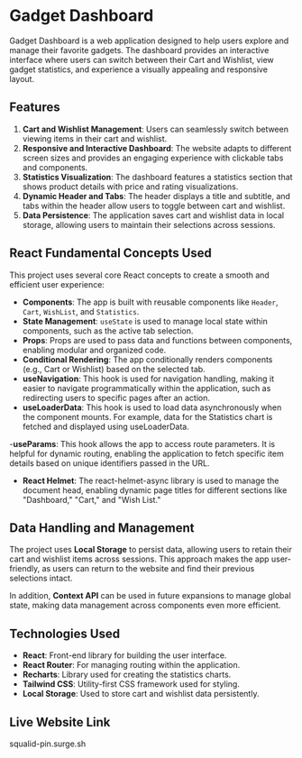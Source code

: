 # Gadget Dashboard

Gadget Dashboard is a web application designed to help users explore and manage their favorite gadgets. The dashboard provides an interactive interface where users can switch between their Cart and Wishlist, view gadget statistics, and experience a visually appealing and responsive layout.

## Features

1. **Cart and Wishlist Management**: Users can seamlessly switch between viewing items in their cart and wishlist.
2. **Responsive and Interactive Dashboard**: The website adapts to different screen sizes and provides an engaging experience with clickable tabs and components.
3. **Statistics Visualization**: The dashboard features a statistics section that shows product details with price and rating visualizations.
4. **Dynamic Header and Tabs**: The header displays a title and subtitle, and tabs within the header allow users to toggle between cart and wishlist.
5. **Data Persistence**: The application saves cart and wishlist data in local storage, allowing users to maintain their selections across sessions.

## React Fundamental Concepts Used

This project uses several core React concepts to create a smooth and efficient user experience:

- **Components**: The app is built with reusable components like `Header`, `Cart`, `WishList`, and `Statistics`.
- **State Management**: `useState` is used to manage local state within components, such as the active tab selection.
- **Props**: Props are used to pass data and functions between components, enabling modular and organized code.
- **Conditional Rendering**: The app conditionally renders components (e.g., Cart or Wishlist) based on the selected tab.
- **useNavigation**:
 This hook is used for navigation handling, making it easier to navigate programmatically within the application, such as redirecting users to specific pages after an action.
- **useLoaderData**: This hook is used to load data asynchronously when the component mounts. For example, data for the Statistics chart is fetched and displayed using useLoaderData.

-**useParams**: This hook allows the app to access route parameters. It is helpful for dynamic routing, enabling the application to fetch specific item details based on unique identifiers passed in the URL.

- **React Helmet**: The react-helmet-async library is used to manage the document head, enabling dynamic page titles for different sections like "Dashboard," "Cart," and "Wish List."

## Data Handling and Management

The project uses **Local Storage** to persist data, allowing users to retain their cart and wishlist items across sessions. This approach makes the app user-friendly, as users can return to the website and find their previous selections intact.

In addition, **Context API** can be used in future expansions to manage global state, making data management across components even more efficient.
## Technologies Used

- **React**: Front-end library for building the user interface.
- **React Router**: For managing routing within the application.
- **Recharts**: Library used for creating the statistics charts.
- **Tailwind CSS**: Utility-first CSS framework used for styling.
- **Local Storage**: Used to store cart and wishlist data persistently.

## Live Website Link 
squalid-pin.surge.sh


